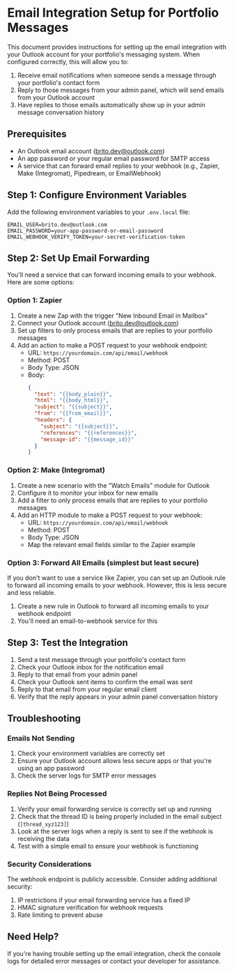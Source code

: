 # Email Integration Setup for Portfolio Messages

This document provides instructions for setting up the email integration with your Outlook account for your portfolio's messaging system. When configured correctly, this will allow you to:

1. Receive email notifications when someone sends a message through your portfolio's contact form
2. Reply to those messages from your admin panel, which will send emails from your Outlook account
3. Have replies to those emails automatically show up in your admin message conversation history

## Prerequisites

- An Outlook email account (brito.dev@outlook.com)
- An app password or your regular email password for SMTP access
- A service that can forward email replies to your webhook (e.g., Zapier, Make (Integromat), Pipedream, or EmailWebhook)

## Step 1: Configure Environment Variables

Add the following environment variables to your `.env.local` file:

```
EMAIL_USER=brito.dev@outlook.com
EMAIL_PASSWORD=your-app-password-or-email-password
EMAIL_WEBHOOK_VERIFY_TOKEN=your-secret-verification-token
```

## Step 2: Set Up Email Forwarding

You'll need a service that can forward incoming emails to your webhook. Here are some options:

### Option 1: Zapier

1. Create a new Zap with the trigger "New Inbound Email in Mailbox"
2. Connect your Outlook account (brito.dev@outlook.com)
3. Set up filters to only process emails that are replies to your portfolio messages
4. Add an action to make a POST request to your webhook endpoint:
   - URL: `https://yourdomain.com/api/email/webhook`
   - Method: POST
   - Body Type: JSON
   - Body: 
     ```json
     {
       "text": "{{body_plain}}",
       "html": "{{body_html}}",
       "subject": "{{subject}}",
       "from": "{{from_email}}",
       "headers": {
         "subject": "{{subject}}",
         "references": "{{references}}",
         "message-id": "{{message_id}}"
       }
     }
     ```

### Option 2: Make (Integromat)

1. Create a new scenario with the "Watch Emails" module for Outlook
2. Configure it to monitor your inbox for new emails
3. Add a filter to only process emails that are replies to your portfolio messages
4. Add an HTTP module to make a POST request to your webhook:
   - URL: `https://yourdomain.com/api/email/webhook`
   - Method: POST
   - Body Type: JSON
   - Map the relevant email fields similar to the Zapier example

### Option 3: Forward All Emails (simplest but least secure)

If you don't want to use a service like Zapier, you can set up an Outlook rule to forward all incoming emails to your webhook. However, this is less secure and less reliable.

1. Create a new rule in Outlook to forward all incoming emails to your webhook endpoint
2. You'll need an email-to-webhook service for this

## Step 3: Test the Integration

1. Send a test message through your portfolio's contact form
2. Check your Outlook inbox for the notification email
3. Reply to that email from your admin panel
4. Check your Outlook sent items to confirm the email was sent
5. Reply to that email from your regular email client
6. Verify that the reply appears in your admin panel conversation history

## Troubleshooting

### Emails Not Sending

1. Check your environment variables are correctly set
2. Ensure your Outlook account allows less secure apps or that you're using an app password
3. Check the server logs for SMTP error messages

### Replies Not Being Processed

1. Verify your email forwarding service is correctly set up and running
2. Check that the thread ID is being properly included in the email subject (`[thread_xyz123]`)
3. Look at the server logs when a reply is sent to see if the webhook is receiving the data
4. Test with a simple email to ensure your webhook is functioning

### Security Considerations

The webhook endpoint is publicly accessible. Consider adding additional security:

1. IP restrictions if your email forwarding service has a fixed IP
2. HMAC signature verification for webhook requests
3. Rate limiting to prevent abuse

## Need Help?

If you're having trouble setting up the email integration, check the console logs for detailed error messages or contact your developer for assistance. 